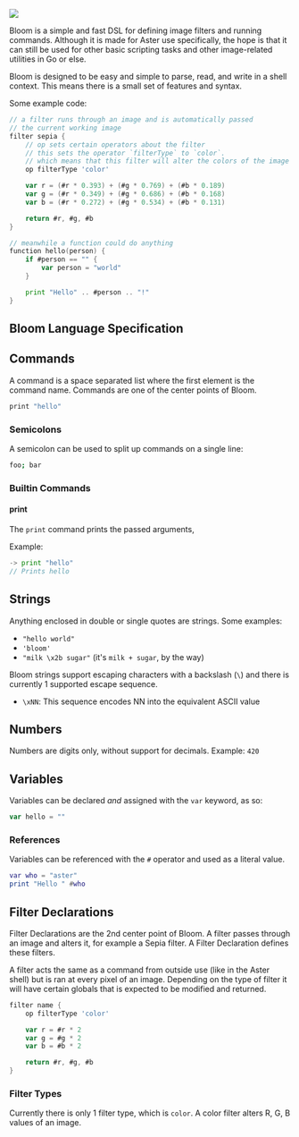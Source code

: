 ![](https://safe.kashima.moe/24bk9ki9km3v.png)

Bloom is a simple and fast DSL for defining image filters and running
commands. Although it is made for Aster use specifically, the hope is
that it can still be used for other basic scripting tasks and other
image-related utilities in Go or else.

Bloom is designed to be easy and simple to parse, read, and write
in a shell context. This means there is a small set of features and
syntax.

Some example code:  
```go
// a filter runs through an image and is automatically passed
// the current working image
filter sepia {
	// op sets certain operators about the filter
	// this sets the operator `filterType` to `color`.
	// which means that this filter will alter the colors of the image
	op filterType 'color'

	var r = (#r * 0.393) + (#g * 0.769) + (#b * 0.189)
	var g = (#r * 0.349) + (#g * 0.686) + (#b * 0.168)
	var b = (#r * 0.272) + (#g * 0.534) + (#b * 0.131)

	return #r, #g, #b
}

// meanwhile a function could do anything
function hello(person) {
	if #person == "" {
		var person = "world"
	}

	print "Hello" .. #person .. "!"
}
```

## Bloom Language Specification
## Commands
A command is a space separated list where the first element is the
command name. Commands are one of the center points of Bloom.

```sh
print "hello"
```

### Semicolons
A semicolon can be used to split up commands on a single line:
```sh
foo; bar
```

### Builtin Commands
#### print
The `print` command prints the passed arguments,

Example:
```go
-> print "hello"
// Prints hello
```

## Strings
Anything enclosed in double or single quotes are strings.
Some examples:
- `"hello world"`
- `'bloom'`
- `"milk \x2b sugar"` (it's `milk + sugar`, by the way)

Bloom strings support escaping characters with a backslash (`\`)
and there is currently 1 supported escape sequence.

- `\xNN`: This sequence encodes NN into the equivalent ASCII
value

## Numbers
Numbers are digits only, without support for decimals.
Example: `420`

## Variables
Variables can be declared *and* assigned with the `var` keyword,
as so:
```go
var hello = ""
```

### References
Variables can be referenced with the `#` operator and used as a literal
value.

```lua
var who = "aster"
print "Hello " #who
```

## Filter Declarations
Filter Declarations are the 2nd center point of Bloom. A filter passes
through an image and alters it, for example a Sepia filter. A Filter
Declaration defines these filters.

A filter acts the same as a command from outside use (like in the Aster
shell) but is ran at every pixel of an image. Depending on the type
of filter it will have certain globals that is expected to be modified
and returned.

```go
filter name {
	op filterType 'color'

	var r = #r * 2
	var g = #g * 2
	var b = #b * 2

	return #r, #g, #b
}
```

### Filter Types
Currently there is only 1 filter type, which is `color`.
A color filter alters R, G, B values of an image.
